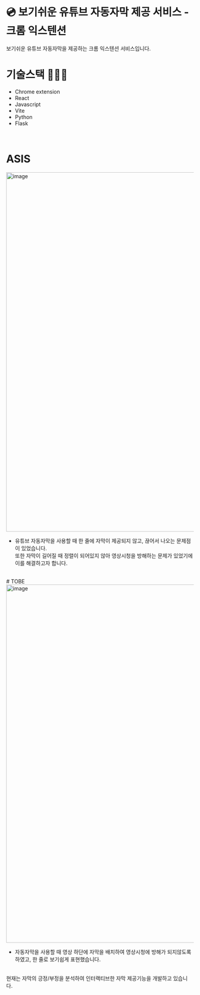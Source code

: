 # 💿 보기쉬운 유튜브 자동자막 제공 서비스 - 크롬 익스텐션

보기쉬운 유튜브 자동자막을 제공하는 크롬 익스텐션 서비스입니다.

# 기술스택 👨🏻‍💻

- Chrome extension
- React
- Javascript
- Vite
- Python
- Flask
<br/>

# ASIS
<img width="965" alt="image" src="https://github.com/YesHyeon/Youtube-Sub-Maker/assets/81014501/7ae857ed-3274-4786-95a6-c8c323231da0">

- 유튜브 자동자막을 사용할 때 한 줄에 자막이 제공되지 않고, 끊어서 나오는 문제점이 있었습니다. <br/>
또한 자막이 길어질 때 정렬이 되어있지 않아 영상시청을 방해하는 문제가 있었기에 이를 해결하고자 합니다.

<br/>
# TOBE
<img width="962" alt="image" src="https://github.com/YesHyeon/Youtube-Sub-Maker/assets/81014501/eff2f73a-17f2-4332-bd0e-3d3586d05343">

 - 자동자막을 사용할 때 영상 하단에 자막을 배치하여 영상시청에 방해가 되지않도록 하였고, 한 줄로 보기쉽게 표현했습니다.<br/>
<br/>
 현재는 자막의 긍정/부정을 분석하여 인터랙티브한 자막 제공기능을 개발하고 있습니다.

